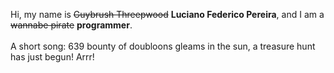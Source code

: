 Hi, my name is ~~Guybrush Threepwood~~ **Luciano Federico Pereira**, and I am a ~~wannabe pirate~~ **programmer**.<br><br>A short song: 639 bounty of doubloons gleams in the sun, a treasure hunt has just begun! Arrr!
